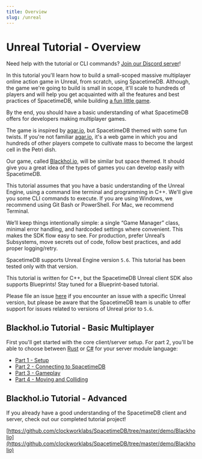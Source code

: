 ```yaml
---
title: Overview
slug: /unreal
---
```


# Unreal Tutorial - Overview

Need help with the tutorial or CLI commands? [Join our Discord server](https://discord.gg/spacetimedb)!

In this tutorial you'll learn how to build a small-scoped massive multiplayer online action game in Unreal, from scratch, using SpacetimeDB. Although, the game we're going to build is small in scope, it'll scale to hundreds of players and will help you get acquainted with all the features and best practices of SpacetimeDB, while building [a fun little game](https://github.com/ClockworkLabs/Blackholio).

By the end, you should have a basic understanding of what SpacetimeDB offers for developers making multiplayer games.

The game is inspired by [agar.io](https://agar.io), but SpacetimeDB themed with some fun twists. If you're not familiar [agar.io](https://agar.io), it's a web game in which you and hundreds of other players compete to cultivate mass to become the largest cell in the Petri dish.

Our game, called [Blackhol.io](https://github.com/clockworklabs/SpacetimeDB/tree/master/demo/Blackholio), will be similar but space themed. It should give you a great idea of the types of games you can develop easily with SpacetimeDB.

This tutorial assumes that you have a basic understanding of the Unreal Engine, using a command line terminal and programming in C++. We'll give you some CLI commands to execute. If you are using Windows, we recommend using Git Bash or PowerShell. For Mac, we recommend Terminal.

We’ll keep things intentionally simple: a single “Game Manager” class, minimal error handling, and hardcoded settings where convenient. This makes the SDK flow easy to see. For production, prefer Unreal’s Subsystems, move secrets out of code, follow best practices, and add proper logging/retry.

SpacetimeDB supports Unreal Engine version `5.6`. This tutorial has been tested only with that version.

This tutorial is written for C++, but the SpacetimeDB Unreal client SDK also supports Blueprints! Stay tuned for a Blueprint-based tutorial.

Please file an issue [here](https://github.com/clockworklabs/SpacetimeDB/issues) if you encounter an issue with a specific Unreal version, but please be aware that the SpacetimeDB team is unable to offer support for issues related to versions of Unreal prior to `5.6`.

## Blackhol.io Tutorial - Basic Multiplayer

First you'll get started with the core client/server setup. For part 2, you'll be able to choose between [Rust](/docs/modules/rust) or [C#](/docs/modules/c-sharp) for your server module language:

- [Part 1 - Setup](/docs/unreal/part-1)
- [Part 2 - Connecting to SpacetimeDB](/docs/unreal/part-2)
- [Part 3 - Gameplay](/docs/unreal/part-3)
- [Part 4 - Moving and Colliding](/docs/unreal/part-4)

## Blackhol.io Tutorial - Advanced

If you already have a good understanding of the SpacetimeDB client and server, check out our completed tutorial project!

[https://github.com/clockworklabs/SpacetimeDB/tree/master/demo/Blackholio](https://github.com/clockworklabs/SpacetimeDB/tree/master/demo/Blackholio)
